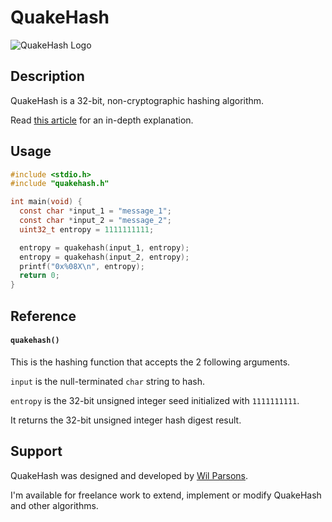 # QuakeHash
![QuakeHash Logo](https://repository-images.githubusercontent.com/739806114/84c6ab87-574c-404d-a0a7-0451de10facf)

## Description
QuakeHash is a 32-bit, non-cryptographic hashing algorithm.

Read [this article](https://medium.com/@wilparsons/quakehash-is-a-new-32-bit-hashing-algorithm-with-low-collisions-and-good-bit-distribution-b2ad6aedeb09) for an in-depth explanation.

## Usage
``` c
#include <stdio.h>
#include "quakehash.h"

int main(void) {
  const char *input_1 = "message_1";
  const char *input_2 = "message_2";
  uint32_t entropy = 1111111111;

  entropy = quakehash(input_1, entropy);
  entropy = quakehash(input_2, entropy);
  printf("0x%08X\n", entropy);
  return 0;
}
```

## Reference
#### `quakehash()`
This is the hashing function that accepts the 2 following arguments.

`input` is the null-terminated `char` string to hash.

`entropy` is the 32-bit unsigned integer seed initialized with `1111111111`.

It returns the 32-bit unsigned integer hash digest result.

## Support
QuakeHash was designed and developed by [Wil Parsons](https://wilparsons.com/).

I'm available for freelance work to extend, implement or modify QuakeHash and other algorithms.

